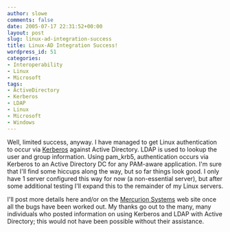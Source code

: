 ```yaml
---
author: slowe
comments: false
date: 2005-07-17 22:31:52+00:00
layout: post
slug: linux-ad-integration-success
title: Linux-AD Integration Success!
wordpress_id: 51
categories:
- Interoperability
- Linux
- Microsoft
tags:
- ActiveDirectory
- Kerberos
- LDAP
- Linux
- Microsoft
- Windows
---
```


Well, limited success, anyway. I have managed to get Linux authentication to occur via [Kerberos](http://web.mit.edu/kerberos/www) against Active Directory. LDAP is used to lookup the user and group information. Using pam_krb5, authentication occurs via Kerberos to an Active Directory DC for any PAM-aware application. I'm sure that I'll find some hiccups along the way, but so far things look good. I only have 1 server configured this way for now (a non-essential server), but after some additional testing I'll expand this to the remainder of my Linux servers.

I'll post more details here and/or on the [Mercurion Systems](http://www.mercurionsystems.com/index.html) web site once all the bugs have been worked out. My thanks go out to the many, many individuals who posted information on using Kerberos and LDAP with Active Directory; this would not have been possible without their assistance.
